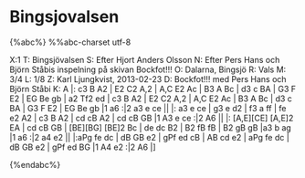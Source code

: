 # Bingsjovalsen

{%abc%}
%%abc-charset utf-8

X:1
T: Bingsjövalsen
S: Efter Hjort Anders Olsson
N: Efter Pers Hans och Björn Ståbis inspelning på skivan Bockfot!!!
O: Dalarna, Bingsjö
R: Vals
M: 3/4
L: 1/8
Z: Karl Ljungkvist, 2013-02-23
D: Bockfot!!! med Pers Hans och Björn Ståbi
K: A
|: c3 B A2 | E2 C2 A,2 | A,C E2 Ac | B3 A Bc | d3 c BA | G3 F E2 | EG Be gb | a2 Tf2 ed |
c3 B A2 | E2 C2 A,2 | A,C E2 Ac | B3 A Bc | d3 c BA | G3 F E2 | EG Be gb |1 a6 :|2  a3 e ce ||
|: a3 e ce | g3 e d2 | f3 a ff | fe e2 A2 | c3 B A2 | cd cB A2 | cd cB GB |1 A3 e ce :|2 A6 ||
|: [A,E][CE] [A,E]2 EA | cd cB GB | [BE][BG] [BE]2  Bc | de dc B2 |
B2 fB fB | B2 gB gB |a3 b ag |1 a6 :|2 a4 e2 ||
|:aPg fe dc | dB GB e2 | gPf ed cB | AB cd e2 | aPg fe dc | dB GB e2 |
gPf ed BG |1 A4 e2 :|2 A6 |]

{%endabc%}
